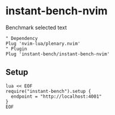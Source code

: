 # instant-bench-nvim

Benchmark selected text

```vim
" Dependency
Plug 'nvim-lua/plenary.nvim'
" Plugin
Plug 'instant-bench/instant-bench-nvim'
```

## Setup

```vim
lua << EOF
require("instant-bench").setup {
  endpoint = "http://localhost:4001"
}
EOF
```
